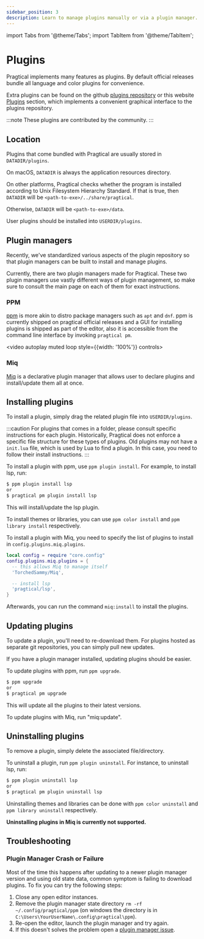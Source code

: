 ```yaml
---
sidebar_position: 3
description: Learn to manage plugins manually or via a plugin manager.
---
```


import Tabs from '@theme/Tabs';
import TabItem from '@theme/TabItem';

# Plugins

Pragtical implements many features as plugins. By default official releases
bundle all language and color plugins for convenience.

Extra plugins can be found on the github [plugins repository] or this website
[Plugins] section, which implements a convenient graphical interface to the
plugins repository.

:::note These plugins are contributed by the community.
:::

## Location

Plugins that come bundled with Pragtical are usually stored in
`DATADIR/plugins`.

On macOS, `DATADIR` is always the application resources directory.

On other platforms, Pragtical checks whether the program
is installed according to Unix Filesystem Hierarchy Standard.
If that is true,
then `DATADIR` will be `<path-to-exe>/../share/pragtical`.

Otherwise, `DATADIR` will be `<path-to-exe>/data`.

User plugins should be installed into `USERDIR/plugins`.

## Plugin managers

Recently, we've standardized various aspects of the plugin repository so that
plugin managers can be built to install and manage plugins.

Currently, there are two plugin managers made for Pragtical. These two plugin
managers use vastly different ways of plugin management, so make sure to
consult the main page on each of them for exact instructions.

### PPM

[ppm] is more akin to distro package managers such as `apt` and `dnf`. ppm is
currently shipped on pragtical official releases and a GUI for installing
plugins is shipped as part of the editor, also it is accessible from the command
line interface by invoking `pragtical pm`.

<video autoplay muted loop style={{width: '100%'}} controls>
  <source src="/videos/user-guide/plugin-manager.mp4"/>
</video>

### Miq

[Miq] is a declarative plugin manager that allows user to declare plugins and
install/update them all at once.

## Installing plugins

To install a plugin, simply drag the related plugin file into
`USERDIR/plugins`.

:::caution For plugins that comes in a folder, please consult specific instructions for each plugin.
Historically, Pragtical does not enforce a specific file structure for these
types of plugins. Old plugins may not have a `init.lua` file, which is used by
Lua to find a plugin. In this case, you need to follow their install instructions.
:::

<Tabs groupId="package-manager">
  <TabItem value="ppm" label="ppm" default>

To install a plugin with ppm, use `ppm plugin install`.
For example, to install lsp, run:

```bash
$ ppm plugin install lsp
or
$ pragtical pm plugin install lsp
```

This will install/update the lsp plugin.

To install themes or libraries, you can use
`ppm color install` and `ppm library install` respectively.

  </TabItem>
  <TabItem value="miq" label="Miq">

To install a plugin with Miq, you need to specify the list
of plugins to install in `config.plugins.miq.plugins`.

```lua
local config = require "core.config"
config.plugins.miq.plugins = {
  -- this allows Miq to manage itself
  'TorchedSammy/Miq',

  -- install lsp
  'pragtical/lsp',
}
```

Afterwards, you can run the command `miq:install` to install
the plugins.

  </TabItem>
</Tabs>

## Updating plugins

To update a plugin, you'll need to re-download them.
For plugins hosted as separate git repositories, you can simply
pull new updates.

If you have a plugin manager installed, updating plugins should
be easier.

<Tabs groupId="package-manager">
  <TabItem value="ppm" label="ppm" default>

To update plugins with ppm, run `ppm upgrade`.

```bash
$ ppm upgrade
or
$ pragtical pm upgrade
```

This will update all the plugins to their latest versions.

  </TabItem>
  <TabItem value="miq" label="Miq">

To update plugins with Miq, run "miq:update".

  </TabItem>
</Tabs>

## Uninstalling plugins

To remove a plugin, simply delete the associated file/directory.

<Tabs groupId="package-manager">
  <TabItem value="ppm" label="ppm" default>

To uninstall a plugin, run `ppm plugin uninstall`.
For instance, to uninstall lsp, run:

```bash
$ ppm plugin uninstall lsp
or
$ pragtical pm plugin uninstall lsp
```

Uninstalling themes and libraries can be done with
`ppm color uninstall` and `ppm library uninstall` respectively.

  </TabItem>
  <TabItem value="miq" label="Miq">

**Uninstalling plugins in Miq is currently not supported.**

  </TabItem>
</Tabs>

## Troubleshooting

### Plugin Manager Crash or Failure

Most of the time this happens after updating to a newer plugin manager version
and using old state data, common symptom is failing to download plugins.
To fix you can try the following steps:

1. Close any open editor instances.
2. Remove the plugin manager state directory `rm -rf ~/.config/pragtical/ppm`
   (on windows the directory is in `C:\Users\YourUserName\.config\pragtical\ppm`).
3. Re-open the editor, launch the plugin manager and try again.
4. If this doesn't solves the problem open a [plugin manager issue].


[plugin manager issue]: https://github.com/pragtical/plugin-manager
[plugins repository]: https://github.com/pragtical/plugins
[Plugins]:            /plugins
[ppm]:                https://github.com/pragtical/plugin-manager
[Miq]:                https://github.com/TorchedSammy/Miq
